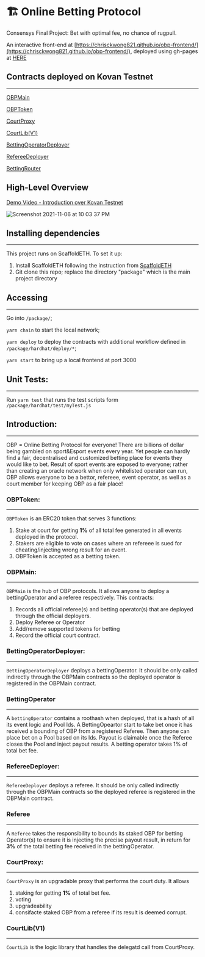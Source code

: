 # 🏗 Online Betting Protocol
Consensys Final Project: Bet with optimal fee, no chance of rugpull.

An interactive front-end at [https://chrisckwong821.github.io/obp-frontend/](https://chrisckwong821.github.io/obp-frontend/), deployed using gh-pages at [HERE](https://github.com/chrisckwong821/obp-frontend)
##  Contracts deployed on Kovan Testnet
---

[OBPMain](https://kovan.etherscan.io/address/0xf5EF2883EDed5AcFBb7d76Da5744515D86d447c4#code)

[OBPToken](https://kovan.etherscan.io/address/0x580Ca6a8eD65343623dDaB25e2Ad869f65de38DA#code)

[CourtProxy](https://kovan.etherscan.io/address/0x1fA28302037472B52EEcf3d796e1f270af80d09E#code)

[CourtLib(V1)](https://kovan.etherscan.io/address/0x0c58cF8c23CC0d9E17aD85bCDc04c0B3A76c13Fa#code)

[BettingOperatorDeployer](https://kovan.etherscan.io/address/0xb8e38754E6814CC28bc0b8b69d0B2E9556F38683#code)

[RefereeDeployer](https://kovan.etherscan.io/address/0x113e4cF9aC059743dDB4810bD88b8bE21c0c24B0#code)

[BettingRouter](https://kovan.etherscan.io/address/0x1575d2943fe51b99E61A7654BB4089240b6104Af#code)


## High-Level Overview
[Demo Video - Introduction over Kovan Testnet](https://youtu.be/Mw01llaFrg4)

![Screenshot 2021-11-06 at 10 03 37 PM](https://user-images.githubusercontent.com/16856703/141306704-798f782e-03fa-45cf-846d-7f2f6af46795.png)



## Installing dependencies
---
This project runs on ScaffoldETH. To set it up:
1. Install ScaffoldETH following the instruction from [ScaffoldETH](https://docs.scaffoldeth.io/scaffold-eth/getting-started/installation)
2. Git clone this repo; replace the directory "package" which is the main project directory

## Accessing
---
Go into `/package/`;

`yarn chain` to start the local network; 

`yarn deploy` to deploy the contracts with additional workflow defined in `/package/hardhat/deploy/*`; 

`yarn start` to bring up a local frontend at port 3000
## Unit Tests:
---
Run `yarn test` that runs the test scripts form `/package/hardhat/test/myTest.js`

## Introduction:
---
OBP = Online Betting Protocol for everyone!
There are billions of dollar being gambled on sport&Esport events every year. Yet people can hardly find a fair, decentralised and customized betting place for events they would like to bet. Result of sport events are exposed to everyone; rather than creating an oracle network when only whitelisted operator can run, OBP allows everyone to be a bettor, refereee, event operator, as well as a court member for keeping OBP as a fair place!


### OBPToken:
---
`OBPToken` is an ERC20 token that serves 3 functions:
1. Stake at court for getting **1%** of all total fee generated in all events deployed in the protocol.
2. Stakers are eligible to vote on cases where an refereee is sued for cheating/injecting wrong result for an event.
3. OBPToken is accepted as a betting token.


### OBPMain:
---
`OBPMain` is the hub of OBP protocols. It allows anyone to deploy a bettingOperator and a referee respectively.
This contracts:
1. Records all official referee(s) and betting operator(s) that are deployed through the official deployers.
2. Deploy Referee or Operator
3. Add/remove supported tokens for betting
4. Record the official court contract.


### BettingOperatorDeployer:
---
`BettingOperatorDeployer` deploys a bettingOperator. It should be only called indirectly through the OBPMain contracts so the deployed operator is registered in the OBPMain contract.


### BettingOperator
---
A `bettingOperator` contains a roothash when deployed, that is a hash of all its event logic and Pool Ids. A BettingOpeartor start to take bet once
it has received a bounding of OBP from a registered Referee. Then anyone can place bet on a Pool based on its Ids. Payout is claimable once the Referee closes the Pool and inject payout results. A betting operator takes 1% of total bet fee.


### RefereeDeployer:
---
`RefereeDeployer` deploys a referee. It should be only called indirectly through the OBPMain contracts so the deployed referee is registered in the OBPMain contract.


### Referee
---
A `Referee` takes the responsibility to bounds its staked OBP for betting Operator(s) to ensure it is injecting the precise payout result,
in return for **3%** of the total betting fee received in the bettingOperator.
### CourtProxy:
---
`CourtProxy` is an upgradable proxy that performs the court duty. It allows
1. staking for getting **1%** of total bet fee.
2. voting
3. upgradeability
4. consifacte staked OBP from a referee if its result is deemed corrupt.


### CourtLib(V1)
---
`CourtLib` is the logic library that handles the delegatd call from CourtProxy.




